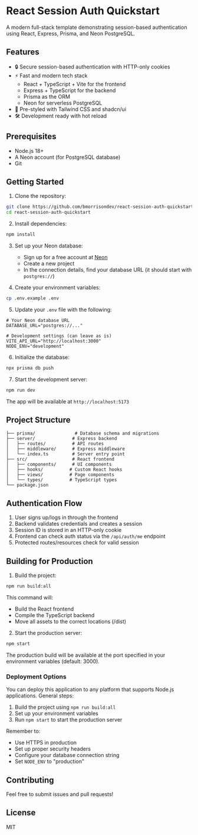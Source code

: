 # React Session Auth Quickstart

A modern full-stack template demonstrating session-based authentication using React, Express, Prisma, and Neon PostgreSQL.

## Features

- 🔒 Secure session-based authentication with HTTP-only cookies
- ⚡️ Fast and modern tech stack
  - React + TypeScript + Vite for the frontend
  - Express + TypeScript for the backend
  - Prisma as the ORM
  - Neon for serverless PostgreSQL
- 🎨 Pre-styled with Tailwind CSS and shadcn/ui
- 🛠️ Development ready with hot reload

## Prerequisites

- Node.js 18+
- A Neon account (for PostgreSQL database)
- Git

## Getting Started

1. Clone the repository:
```bash
git clone https://github.com/bmorrisondev/react-session-auth-quickstart.git
cd react-session-auth-quickstart
```

2. Install dependencies:
```bash
npm install
```

3. Set up your Neon database:
   - Sign up for a free account at [Neon](https://neon.tech)
   - Create a new project
   - In the connection details, find your database URL (it should start with `postgres://`)

4. Create your environment variables:
```bash
cp .env.example .env
```

5. Update your `.env` file with the following:
```env
# Your Neon database URL
DATABASE_URL="postgres://..."

# Development settings (can leave as is)
VITE_API_URL="http://localhost:3000"
NODE_ENV="development"
```

6. Initialize the database:
```bash
npx prisma db push
```

7. Start the development server:
```bash
npm run dev
```

The app will be available at `http://localhost:5173`

## Project Structure

```
├── prisma/               # Database schema and migrations
├── server/              # Express backend
│   ├── routes/          # API routes
│   ├── middleware/      # Express middleware
│   └── index.ts         # Server entry point
├── src/                 # React frontend
│   ├── components/      # UI components
│   ├── hooks/          # Custom React hooks
│   ├── views/          # Page components
│   └── types/          # TypeScript types
└── package.json
```

## Authentication Flow

1. User signs up/logs in through the frontend
2. Backend validates credentials and creates a session
3. Session ID is stored in an HTTP-only cookie
4. Frontend can check auth status via the `/api/auth/me` endpoint
5. Protected routes/resources check for valid session

## Building for Production

1. Build the project:
```bash
npm run build:all
```

This command will:
- Build the React frontend
- Compile the TypeScript backend
- Move all assets to the correct locations (/dist)

2. Start the production server:
```bash
npm start
```

The production build will be available at the port specified in your environment variables (default: 3000).

### Deployment Options

You can deploy this application to any platform that supports Node.js applications. General steps:

1. Build the project using `npm run build:all`
2. Set up your environment variables
3. Run `npm start` to start the production server

Remember to:
- Use HTTPS in production
- Set up proper security headers
- Configure your database connection string
- Set `NODE_ENV` to "production"

## Contributing

Feel free to submit issues and pull requests!

## License

MIT
